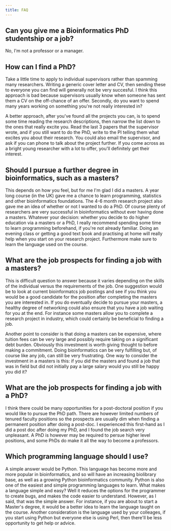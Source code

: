 ```yaml
--- 
title: FAQ
---
```


## Can you give me a Bioinformatics PhD studentship or a job?

No, I'm not a professor or a manager.

## How can I find a PhD?

Take a little time to apply to individual supervisors rather than spamming many
researchers. Writing a generic cover letter and CV, then sending these to
everyone you can find will generally not be very succesful. I think this
approach is bad because supervisors usually know when someone has sent them a
CV on the off-chance of an offer. Secondly, do you want to spend many years
working on something you're not really interested in?

A better approach, after you've found all the projects you can, is to spend
some time reading the research descriptions, then narrow the list down to the
ones that really excite you. Read the last 3 papers that the supervisor wrote,
and if you still want to do the PhD, write to the PI telling them what excites
you about their research. You could also email the supervisor, and ask if you
can phone to talk about the project further. If you come across as a bright
young researcher with a lot to offer, you'll definitely get their interest.

## Should I pursue a further degree in bioinformatics, such as a masters?

This depends on how you feel, but for me I'm glad I did a masters. A year long
course (in the UK) gave me a chance to learn programming, statistics and other
bioinformatics foundations. The 4-6 month research project also gave me an idea
of whether or not I wanted to do a PhD. Of course plenty of researchers are
very successful in bioinformatics without ever having done a masters. Whatever
your decision: whether you decide to do higher education via a masters or a
PhD, I really recommend spending some time to learn programming beforehand, if
you're not already familiar. Doing an evening class or getting a good text book
and practising at home will really help when you start on your research
project. Furthermore make sure to learn the language used on the course.

## What are the job prospects for finding a job with a masters?

This is difficult question to answer because it varies depending on the skills
of the individual versus the requirements of the job. One suggestion would be
to look at current bioinformatcs job postings and see if you think you would be
a good candidate for the position after completing the masters you are
interested in. If you do eventually decide to pursue your masters, a healthy
degree of networking could also ensure that you have a job waiting for you at
the end. For instance some masters allow you to complete a research project in
industry, which could certainly be beneficial to finding a job.

Another point to consider is that doing a masters can be expensive, where
tuition fees can be very large and possibly require taking on a significant
debt burden. Obviously this investment is worth giving thought to before making
a commitment. Doing bioinformatics can be very fulfilling but, of course like
any job, can still be very frustrating. One way to consider the investment in a
masters is this: if you did the masters and found a job that was in field but
did not initially pay a large salary would you still be happy you did it?

## What are the job prospects for finding a job with a PhD?

I think there could be many opportunities for a post-doctoral position if you
would like to pursue the PhD path. There are however limited numbers of tenured
faculty positions so the prospects are usually dim when finding a permanent
position after doing a post-doc. I experienced this first-hand as I did a post
doc after doing my PhD, and I found the job search very unpleasant. A PhD is
however may be required to persue higher level positions, and some PhDs do make
it all the way to become a professors.

## Which programming language should I use?

A simple answer would be Python. This language has become more and more popular
in bioinformatics, and so will have an increasing biolibrary base, as well as a
growing Python bioinformatics community. Python is also one of the easiest and
simple programming languages to learn. What makes a language simple and easy?
Well it reduces the options for the programmer to create bugs, and makes the
code easier to understand. However, as I said, that was the simple answer. For
instance, if you are about to start a Master's degree, it would be a better
idea to learn the language taught on the course. Another consideration is the
language used by your colleages, if you start using Python but everyone else is
using Perl, then there'll be less opportunity to get help or advice.
